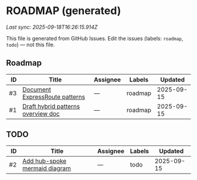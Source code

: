 # ROADMAP (generated)

_Last sync: 2025-09-18T16:26:15.914Z_

This file is generated from GitHub Issues. Edit the issues (labels: `roadmap`, `todo`) — not this file.

## Roadmap

| ID | Title | Assignee | Labels | Updated |
|---:|-------|---------|--------|---------|
| #3 | [Document ExpressRoute patterns](https://github.com/danabindra/hybrid-azure-network-patterns/issues/3) | — | roadmap | 2025-09-15 |
| #1 | [Draft hybrid patterns overview doc](https://github.com/danabindra/hybrid-azure-network-patterns/issues/1) | — | roadmap | 2025-09-15 |

## TODO

| ID | Title | Assignee | Labels | Updated |
|---:|-------|---------|--------|---------|
| #2 | [Add hub-spoke mermaid diagram](https://github.com/danabindra/hybrid-azure-network-patterns/issues/2) | — | todo | 2025-09-15 |
